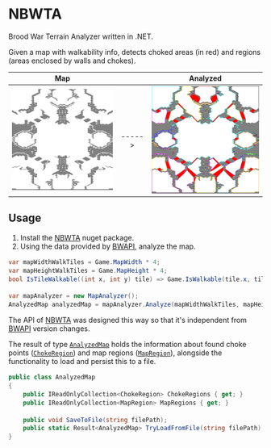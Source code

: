# NBWTA
Brood War Terrain Analyzer written in .NET.

Given a map with walkability info, detects choked areas (in red) and regions (areas enclosed by walls and chokes).

Map | | Analyzed
:-------------------------:|:-------------------------:|:-------------------------:
<img src="https://github.com/Vladimir-Pavelka/NBWTA/blob/master/Tests/BwMaps/CircuitBreaker/CircuitBreaker_walls.bmp" width="300" />  |       ----->     |<img src="https://github.com/Vladimir-Pavelka/NBWTA/blob/master/Tests/MapAnalysisResults/CircuitBreaker.bmp" width="300" />



## Usage
1. Install the [NBWTA](https://www.nuget.org/packages/NBWTA/) nuget package.
2. Using the data provided by [BWAPI](https://bwapi.github.io/), analyze the map.
```csharp
var mapWidthWalkTiles = Game.MapWidth * 4;
var mapHeightWalkTiles = Game.MapHeight * 4;
bool IsTileWalkable((int x, int y) tile) => Game.IsWalkable(tile.x, tile.x);

var mapAnalyzer = new MapAnalyzer();
AnalyzedMap analyzedMap = mapAnalyzer.Analyze(mapWidthWalkTiles, mapHeightWalkTiles, IsTileWalkable);
```

The API of [NBWTA](https://www.nuget.org/packages/NBWTA/) was designed this way so that it's independent from [BWAPI](https://bwapi.github.io/) version changes.

The result of type [`AnalyzedMap`](https://github.com/Vladimir-Pavelka/NBWTA/blob/master/NBWTA/Result/AnalyzedMap.cs) holds the information about found choke points ([`ChokeRegion`](https://github.com/Vladimir-Pavelka/NBWTA/blob/master/NBWTA/Result/ChokeRegion.cs)) and map regions ([`MapRegion`](https://github.com/Vladimir-Pavelka/NBWTA/blob/master/NBWTA/Result/MapRegion.cs)), alongside the functionality to load and persist this to a file.
```csharp
public class AnalyzedMap
{
    public IReadOnlyCollection<ChokeRegion> ChokeRegions { get; }
    public IReadOnlyCollection<MapRegion> MapRegions { get; }

    public void SaveToFile(string filePath);
    public static Result<AnalyzedMap> TryLoadFromFile(string filePath);
}
```
